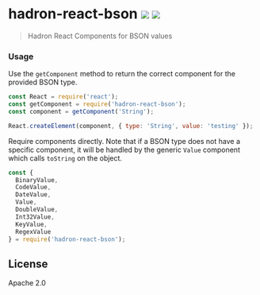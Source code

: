 # hadron-react-bson [![][travis_img]][travis_url] [![][npm_img]][npm_url]

> Hadron React Components for BSON values

### Usage

Use the `getComponent` method to return the correct component for the
provided BSON type.

```javascript
const React = require('react');
const getComponent = require('hadron-react-bson');
const component = getComponent('String');

React.createElement(component, { type: 'String', value: 'testing' });
```

Require components directly. Note that if a BSON type does not have a
specific component, it will be handled by the generic `Value` component
which calls `toString` on the object.

```javascript
const {
  BinaryValue,
  CodeValue,
  DateValue,
  Value,
  DoubleValue,
  Int32Value,
  KeyValue,
  RegexValue
} = require('hadron-react-bson');
```

## License

Apache 2.0

[travis_img]: https://img.shields.io/travis/mongodb-js/hadron-react.svg?style=flat-square
[travis_url]: https://travis-ci.org/mongodb-js/hadron-react
[npm_img]: https://img.shields.io/npm/v/hadron-react-bson.svg?style=flat-square
[npm_url]: https://www.npmjs.org/package/hadron-react-bson
